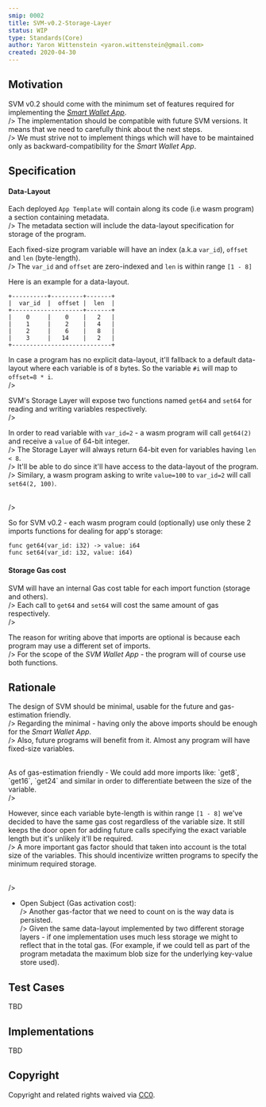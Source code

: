 ```yaml
---
smip: 0002
title: SVM-v0.2-Storage-Layer
status: WIP
type: Standards(Core)
author: Yaron Wittenstein <yaron.wittenstein@gmail.com>
created: 2020-04-30
---
```


## Motivation

SVM v0.2 should come with the minimum set of features required for implementing the [_Smart Wallet App_][smart-wallet].
<br>/>
The implementation should be compatible with future SVM versions. It means that we need to carefully think about the next steps.
<br>/>
We must strive not to implement things which will have to be maintained only as backward-compatibility for the _Smart Wallet App_.


## Specification 

#### Data-Layout

Each deployed `App Template` will contain along its code (i.e wasm program) a section containing metadata.
<br>/>
The metadata section will include the data-layout specification for storage of the program.

Each fixed-size program variable will have an index (a.k.a `var_id`), `offset` and `len` (byte-length). 
<br>/>
The `var_id` and `offset` are zero-indexed and `len` is within range `[1 - 8]`

Here is an example for a data-layout.
```
+----------+---------+-------+
|  var_id  |  offset |  len  |
+--------------------+-------+
|    0     |    0    |   2   |
|    1     |    2    |   4   |
|    2     |    6    |   8   |
|    3     |   14    |   2   |
+----------------------------+
```

In case a program has no explicit data-layout, it'll fallback to a default data-layout where each variable 
is of `8` bytes. So the variable `#i` will map to `offset=8 * i`.
<br>/>

SVM's Storage Layer will expose two functions named `get64` and `set64` for reading and writing variables respectively.
<br>/>

In order to read variable with `var_id=2` - a wasm program will call `get64(2)` and receive a `value` of 64-bit integer.
<br>/>
The Storage Layer will always return 64-bit even for variables having `len < 8`.
<br>/>
It'll be able to do since it'll have access to the data-layout of the program.
<br>/>
Similary, a wasm program asking to write `value=100` to `var_id=2` will call `set64(2, 100)`.

<br>/>

So for SVM v0.2 - each wasm program could (optionally) use only these 2 imports functions for dealing for app's storage:
```
func get64(var_id: i32) -> value: i64
func set64(var_id: i32, value: i64)
```

#### Storage Gas cost

SVM will have an internal Gas cost table for each import function (storage and others).
<br>/>
Each call to `get64` and `set64` will cost the same amount of gas respectively.
<br>/>

The reason for writing above that imports are optional is because each program may use a different set of imports.
<br>/>
For the scope of the _SVM Wallet App_ - the program will of course use both functions.


## Rationale

The design of SVM should be minimal, usable for the future and gas-estimation friendly.
<br>/>
Regarding the minimal - having only the above imports should be enough for the _Smart Wallet App_.
<br>/>
Also, future programs will benefit from it. Almost any program will have fixed-size variables.

<br/>
As of gas-estimation friendly - We could add more imports like: `get8`, `get16`, `get24` and similar in order 
to differentiate between the size of the variable.
<br>/>

However, since each variable byte-length is within range `[1 - 8]` we've decided to have the same gas cost regardless of the variable size.
It still keeps the door open for adding future calls specifying the exact variable length but it's unlikely it'll be required.
<br>/>
A more important gas factor should that taken into account is the total size of the variables. 
This should incentivize written programs to specify the minimum required storage.

<br>/>
* Open Subject (Gas activation cost):
<br>/>
Another gas-factor that we need to count on is the way data is persisted.
<br>/>
Given the same data-layout implemented by two different storage layers - 
if one implementation uses much less storage we might to reflect that in the total gas.
(For example, if we could tell as part of the program metadata the maximum blob size for the underlying key-value store used).


## Test Cases
TBD

## Implementations
TBD


## Copyright

Copyright and related rights waived via [CC0](https://creativecommons.org/publicdomain/zero/1.0/).



[smart-wallet]: https://github.com/spacemeshos/product/blob/master/svm-wallet.md

